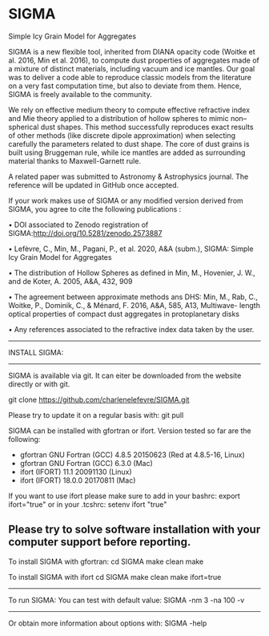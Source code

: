 # SIGMA
Simple Icy Grain Model for Aggregates

SIGMA is a new flexible tool, inherited from DIANA opacity code (Woitke et al. 2016, Min et al. 2016), to compute dust properties of aggregates made of a mixture of distinct materials, including vacuum and ice mantles. Our goal was to deliver a code able to reproduce classic models from the literature on a very fast computation time, but also to deviate from them. Hence, SIGMA is freely available to the community.

We rely on effective medium theory to compute effective refractive index and Mie theory applied to a distribution of hollow spheres to mimic non–spherical dust shapes. This method successfully reproduces exact results of other methods (like discrete dipole approximation) when selecting carefully the parameters related to dust shape. The core of dust grains is built using Bruggeman rule, while ice mantles are added as surrounding material thanks to Maxwell-Garnett rule.

A related paper was submitted to Astronomy & Astrophysics journal.
The reference will be updated in GitHub once accepted.

If your work makes use of SIGMA or any modified version derived from SIGMA, you agree to cite the following publications :

• DOI associated to Zenodo registration of SIGMA:http://doi.org/10.5281/zenodo.2573887

• Lefèvre, C., Min, M., Pagani, P., et al. 2020, A&A (subm.), SIGMA: Simple Icy Grain Model for Aggregates

• The distribution of Hollow Spheres as defined in Min, M., Hovenier, J. W., and de Koter, A. 2005, A&A, 432, 909

• The agreement between approximate methods ans DHS: Min, M., Rab, C., Woitke, P., Dominik, C., & Ménard, F. 2016, A&A, 585, A13, Multiwave- length optical properties of compact dust aggregates in protoplanetary disks

• Any references associated to the refractive index data taken by the user. 

-------------------------------------------------------------

INSTALL SIGMA:

-------------------------------------------------------------
SIGMA is available via git. It can eiter be downloaded from the website directly or with git. 

git clone https://github.com/charlenelefevre/SIGMA.git

Please try to update it on a regular basis with:
git pull

SIGMA can be installed with gfortran or ifort. Version tested so far are the following:
* gfortran GNU Fortran (GCC) 4.8.5 20150623 (Red at 4.8.5-16, Linux)
* gfortran GNU Fortran (GCC) 6.3.0 (Mac)
* ifort (IFORT) 11.1 20091130 (Linux)
* ifort (IFORT) 18.0.0 20170811 (Mac)

If you want to use ifort please make sure to add in your bashrc:
export ifort="true"
or in your .tcshrc:
setenv ifort "true"

Please try to solve software installation with your computer support before reporting.
--------------------------------------------------------------

To install SIGMA with gfortran:
cd SIGMA
make clean
make

To install SIGMA with ifort
cd SIGMA
make clean
make ifort=true

--------------------------------------------------------------
To run SIGMA:
You can test with default value:
SIGMA -nm 3 -na 100 -v

--------------------------------------------------------------
Or obtain more information about options with:
SIGMA -help



